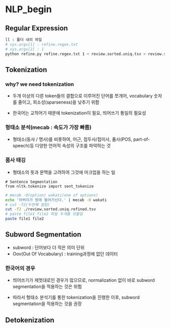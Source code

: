 # NLP_begin

## Regular Expression
``` bash
ll : 폴더 내의 파일
# sys.argv[1] : refine.regex.txt
# sys.argv[2] : 1
python refine.py refine.regex.txt 1 < review.sorted.uniq.tsv > review.sorted.uniq.refiend.tsv
```

## Tokenization
### why? we need tokenization
- 두개 이상의 다른 token들의 결합으로 이루어진 단어를 쪼개어, vocabulary 숫자를 줄이고, 희소성(sparseness)을 낮추기 위함 

- 한국어는 교착어기 때문에 tokenization이 필요, 띄어쓰기 통일의 필요성

### 형태소 분석(mecab : 속도가 가장 빠름)
- 형태소(동사 / 명사)를 비롯하여, 어근, 접두사/접미사, 품사(POS, part-of-speech)등 다양한 언어적 속성의 구조를 파악하는 것

### 품사 태깅
- 형태소의 뜻과 문맥을 고려하여 그것에 마크업을 하는 일
```python3
# Sentence Segmentation
from nltk.tokenize import sent_tokenize
```
```bash
# mecab -O(option) wakati(one of options)
echo '아버지가 방에 들어가신다.' | mecab -O wakati
# cut -f2(두번째 컬럼)
cut -f2 ./review.sorted.uniq.refined.tsv
# paste file1 file2 파일 두개를 덧붙임
paste file1 file2
```

## Subword Segmentation
- subword : 단어보다 더 작은 의미 단위
- Oov(Out Of Vocabulary) : training과정에 없던 데이터
### 한국어의 경우
- 띄어쓰기가 제멋대로인 경우가 많으므로, normalization 없이 바로 subword segmentation을 적용하는 것은 위험

- 따라서 형태소 분석기를 통한 tokenization을 진행한 이후, subword segmentation을 적용하는 것을 권장

## Detokenization
